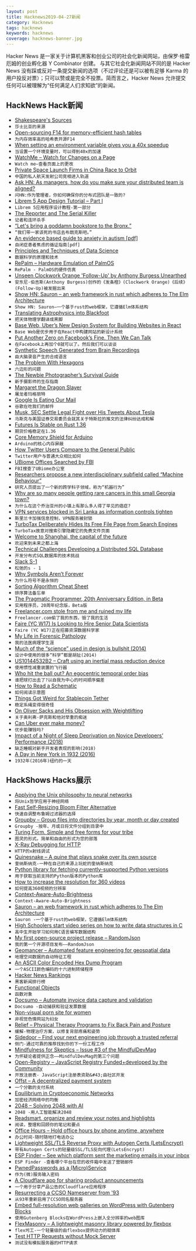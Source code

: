 ```yaml
---
layout: post
title: Hacknews2019-04-27新闻
category: Hacknews
tags: hacknews
keywords: hacknews
coverage: hacknews-banner.jpg
---
```


Hacker News 是一家关于计算机黑客和创业公司的社会化新闻网站，由保罗·格雷厄姆的创业孵化器 Y Combinator 创建。
与其它社会化新闻网站不同的是 Hacker News 没有踩或反对一条提交新闻的选项（不过评论还是可以被有足够 Karma 的用户投反对票）；只可以赞或是完全不投票。简而言之，Hacker News 允许提交任何可以被理解为“任何满足人们求知欲”的新闻。

## HackNews Hack新闻


- [Shakespeare&#39;s Sources](https://fivebooks.com/best-books/shakespeares-sources-robert-s-miola/)
- `莎士比亚的来源`
- [Open-sourcing F14 for memory-efficient hash tables](https://code.fb.com/developer-tools/f14/?r=1)
- `为内存效率高的哈希表开源F14`
- [When setting an environment variable gives you a 40x speedup](https://news.sherlock.stanford.edu/posts/when-setting-an-environment-variable-gives-you-a-40-x-speedup)
- `当设置一个环境变量时，可以得到40x的加速`
- [WatchMe – Watch for Changes on a Page](https://github.com/vsoch/watchme)
- `Watch me—查看页面上的更改`
- [Private Space Launch Firms in China Race to Orbit](https://spectrum.ieee.org/aerospace/space-flight/private-space-launch-firms-in-china-race-to-orbit)
- `中国的私人航天发射公司竞相进入轨道`
- [Ask HN: As managers, how do you make sure your distributed team is aligned?](item?id=19761183)
- `问HN:作为管理者，你如何确保你的分布式团队是一致的?`
- [Librem 5 App Design Tutorial – Part I](https://puri.sm/posts/librem-5-app-design-tutorial-part-i/)
- `Librem 5应用程序设计教程-第一部分`
- [The Reporter and The Serial Killer](https://crimereads.com/sandy-fawkes-the-reporter-and-the-serial-killer/)
- `记者和连环杀手`
- [“Let&#39;s bring a goddamn bookstore to the Bronx.”](https://www.nytimes.com/2019/04/25/nyregion/bronx-bookstore.html)
- `“我们带一家该死的书店去布朗克斯吧。”`
- [An evidence based guide to anxiety in autism [pdf]](https://www.city.ac.uk/__data/assets/pdf_file/0010/466039/Anxiety-in-Autism-A5-guide.pdf)
- `自闭症患者焦虑的循证指南[pdf]`
- [Principles and Techniques of Data Science](https://www.textbook.ds100.org/)
- `数据科学的原理和技术`
- [RePalm – Hardware Emulation of PalmOS](http://dmitry.gr/?r=05.Projects&amp;proj=27.%20rePalm)
- `RePalm - PalmOS的硬件仿真`
- [Unseen Clockwork Orange &#39;Follow-Up&#39; by Anthony Burgess Unearthed](https://www.bbc.com/news/entertainment-arts-48036694)
- `安东尼·伯吉斯(Anthony Burgess)创作的《发条橙》(Clockwork Orange)《后续》(Follow-Up)被发掘出来`
- [Show HN: Sauron – an web framework in rust which adheres to The Elm Architecture](https://github.com/ivanceras/sauron)
- `Show HN: Sauron—一个基于rust的web框架，它遵循Elm体系结构`
- [Translating Astrophysics into Blackfoot](https://www.atlasobscura.com/articles/translating-astrophysics-into-blackfoot)
- `把天体物理学翻译成黑脚`
- [Base Web, Uber’s New Design System for Building Websites in React](https://eng.uber.com/introducing-base-web/)
- `Base Web是优步用于在React中构建网站的新设计系统`
- [Put Another Zero on Facebook’s Fine. Then We Can Talk](https://www.nytimes.com/2019/04/25/opinion/facebook-fine.html)
- `在Facebook上再加个0就可以了。然后我们可以谈谈`
- [Synthetic Speech Generated from Brain Recordings](https://www.ucsf.edu/news/2019/04/414296/synthetic-speech-generated-brain-recordings)
- `由大脑录音产生的合成语言`
- [The Problem With Hexagons](http://general-staff.com/the-problem-with-hexagons/)
- `六边形的问题`
- [The Newbie Photographer’s Survival Guide](https://phlearn.com/magazine/the-newbie-photographers-survival-guide/)
- `新手摄影师的生存指南`
- [Margaret the Dragon Slayer](https://www.lrb.co.uk/blog/2019/april/margaret-the-dragon-slayer)
- `屠龙者玛格丽特`
- [Google Is Eating Our Mail](https://www.tablix.org/~avian/blog/archives/2019/04/google_is_eating_our_mail/)
- `谷歌在吃我们的邮件`
- [Musk, SEC Settle Legal Fight over His Tweets About Tesla](https://www.bloomberg.com/news/articles/2019-04-26/musk-sec-settle-legal-fight-over-his-tweets-about-tesla-juykzbwq)
- `马斯克与美国证券交易委员会就其关于特斯拉的推文的法律纠纷达成和解`
- [Futures Is Stable on Rust 1.36](https://github.com/rust-lang/rust/pull/59739)
- `期货价格稳定在1.36`
- [Core Memory Shield for Arduino](https://www.tindie.com/products/kilpelaj/core-memory-shield-for-arduino/)
- `Arduino的核心内存屏蔽`
- [How Twitter Users Compare to the General Public](https://www.pewinternet.org/2019/04/24/sizing-up-twitter-users/#nws=mcnewsletter)
- `Twitter用户与普通大众相比如何`
- [UBiome Offices Searched by FBI](https://www.wsj.com/articles/ubiome-offices-searched-by-fbi-11556301287)
- `FBI搜查了UBiome办公室`
- [Researchers propose a new interdisciplinary subfield called “Machine Behaviour”](https://www.nature.com/articles/s41586-019-1138-y)
- `研究人员提出了一个新的跨学科子领域，称为“机器行为”`
- [Why are so many people getting rare cancers in this small Georgia town?](https://www.atlantamagazine.com/great-reads/why-are-rare-cancers-killing-so-many-people-in-a-small-georgia-town/)
- `为什么在这个乔治亚州的小镇上有那么多人得了罕见的癌症?`
- [VPN services blocked in Sri Lanka as information controls tighten](https://netblocks.org/reports/vpn-services-blocked-in-sri-lanka-as-information-controls-tighten-RAe2blBg)
- `斯里兰卡加强信息控制，VPN服务被封锁`
- [TurboTax Deliberately Hides Its Free File Page from Search Engines](https://www.propublica.org/article/turbotax-deliberately-hides-its-free-file-page-from-search-engines)
- `TurboTax故意对搜索引擎隐藏它的免费文件页面`
- [Welcome to Shanghai, the capital of the future](https://www.theglobeandmail.com/opinion/article-welcome-to-shanghai-the-capital-of-the-future/)
- `欢迎来到未来之都上海`
- [Technical Challenges Developing a Distributed SQL Database](https://blog.yugabyte.com/6-technical-challenges-developing-a-distributed-sql-database/)
- `开发分布式SQL数据库的技术挑战`
- [Slack S-1](https://www.sec.gov/Archives/edgar/data/1764925/000162828019004786/slacks-1.htm)
- `松弛的s - 1`
- [Why Symbols Aren’t Forever](https://www.sapiens.org/culture/symbols-shifting-culture/)
- `为什么符号不是永恒的`
- [Sorting Algorithm Cheat Sheet](https://www.interviewcake.com/sorting-algorithm-cheat-sheet)
- `排序算法备忘单`
- [The Pragmatic Programmer, 20th Anniversary Edition, in Beta](https://pragprog.com/news/coming-soon-the-pragmatic-programmer-20th-anniversary-edition-in-beta)
- `实用程序员，20周年纪念版，Beta版`
- [Freelancer.com stole from me and ruined my life](https://www.trustpilot.com/reviews/5cc32fe1a8436908c40f60eb)
- `Freelancer.com偷了我的东西，毁了我的生活`
- [Faire (YC W17) Is Looking to Hire Senior Data Scientists](https://boards.greenhouse.io/faire/jobs/4005276002?gh_jid=4005276002)
- `Faire (YC W17)正在招募资深数据科学家`
- [My Life in Forensic Pathology](https://www.theguardian.com/science/2019/apr/18/how-to-identify-a-body-the-marchioness-disaster-and-my-life-in-forensic-pathology)
- `我的法医病理学生涯`
- [Much of the “science” used in design is bullshit (2014)](http://mjparnell.com/bullshit_science_ux_design/)
- `设计中使用的很多“科学”都是胡扯(2014)`
- [US10144532B2 – Craft using an inertial mass reduction device](https://patents.google.com/patent/US10144532B2/en)
- `使用惯性减重装置的飞行器`
- [Who hit the ball out? An egocentric temporal order bias](https://advances.sciencemag.org/content/5/4/eaav5698)
- `谁把球打出去了?以自我为中心的时间顺序偏差`
- [How to Read a Schematic](https://learn.sparkfun.com/tutorials/how-to-read-a-schematic)
- `如何阅读示意图`
- [Things Got Weird for Stablecoin Tether](https://www.bloomberg.com/opinion/articles/2019-04-26/things-got-weird-for-stablecoin-tether)
- `稳定系绳变得很奇怪`
- [On Oliver Sacks and His Obsession with Weightlifting](https://lithub.com/on-oliver-sacks-obsession-with-weightlifting/)
- `关于奥利弗·萨克斯和他对举重的痴迷`
- [Can Uber ever make money?](https://www.economist.com/business/2019/04/27/can-uber-ever-make-money)
- `优步能赚钱吗?`
- [Impact of a Night of Sleep Deprivation on Novice Developers’ Performance (2018)](https://arxiv.org/abs/1805.02544)
- `缺乏睡眠对新手开发者表现的影响(2018)`
- [A Day in New York in 1932 (2016)](https://thatsideofthefamily.wordpress.com/2016/04/17/the-spectacle-and-the-mystery-new-york-1932/)
- `1932年(2016年)纽约的一天`


## HackShows Hacks展示

- [ Applying the Unix philosophy to neural networks](https://github.com/cloudkj/layer)
- `将Unix哲学应用于神经网络`
- [ Fast Self-Resizing Bloom Filter Alternative](https://github.com/AMDComputeLibraries/morton_filter)
- `快速自调整布鲁姆过滤器的选择`
- [ Groupby – Group files into directories by year, month or day created](https://github.com/zikani03/groupby)
- `Groupby -按年、月或日将文件分组到目录中`
- [ Turing Form. Simple and free forms for your tribe](https://turingform.com/)
- `图灵的形式。简单和自由的形式为您的部落`
- [ X-Ray Debugging for HTTP](https://httptoolkit.tech/blog/xray-debugging-for-http/)
- `HTTP的x射线调试`
- [ Quinesnake – A quine that plays snake over its own source](https://github.com/taylorconor/quinesnake)
- `奎纳斯纳克-一种在自己的来源上玩蛇的奎纳斯纳克`
- [ Python library for fetching currently-supported Python versions](https://pypi.org/project/pyversion-info/)
- `用于获取当前支持的Python版本的Python库`
- [ How to increase the resolution for 360 videos](https://github.com/fraunhoferhhi/omaf.js)
- `如何提高360视频的分辨率`
- [ Context-Aware-Auto-Brightness](https://github.com/timonoko/Context-Aware-Auto-Brightness)
- `Context-Aware-Auto-Brightness`
- [ Sauron – an web framework in rust which adheres to The Elm Architecture](https://github.com/ivanceras/sauron)
- `Sauron -一个基于rust的web框架，它遵循Elm体系结构`
- [ High Schoolers start video series on how to write data structures in C](https://news.ycombinator.com/item?id=19744253)
- `高中生开始学习如何用C语言编写数据结构`
- [ My first open-source project release – RandomJson](https://github.com/mangatmodi/RandomJson)
- `我的第一个开源项目发布——RandomJson`
- [ Geomancer – Automated feature engineering for geospatial data](https://github.com/thinkingmachines/geomancer)
- `地理空间数据的自动特征工程`
- [ An ASCII Color Encoded Hex Dump Program](https://github.com/tanveerasalim/TSCD)
- `一个ASCII颜色编码的十六进制转储程序`
- [ Hacker News Rankings](https://www.hakaran.com/)
- `黑客新闻排行榜`
- [ Functional Objects](https://github.com/codr7/g-fu/blob/master/v1/doc/functional_objects.md)
- `函数对象`
- [ Docsumo – Automate invoice data capture and validation](https://docsumo.com/)
- `Docsumo -自动捕获和验证发票数据`
- [ Non-visual porn site for women](https://news.ycombinator.com/item?id=19749859)
- `非视觉色情网站为妇女`
- [ Relief – Physical Therapy Programs to Fix Back Pain and Posture](http://userelief.com)
- `缓解-物理治疗方案，以修复背部疼痛和姿势`
- [ Sidedoor – Find your next engineering job through a trusted referral](https://www.sidedoor.jobs)
- `侧门-通过可靠的推荐找到你的下一份工程工作`
- [ Mindfulness for Skeptics – Issue #3 of the MindfulDevMag](https://mindfuldevmag.com)
- `为怀疑论者提供正念——MindfulDevMag的第三个问题`
- [ Open-Registry – JavaScript Registry Funded&#43;developed by the Community](https://open-registry.dev/)
- `开放注册表- JavaScript注册表资助&#43;由社区开发`
- [ Offst – A decentralized payment system](https://www.freedomlayer.org/offst/offst-release/)
- `一个分散的支付系统`
- [ Equilibrium in Cryptoeconomic Networks](https://solmaz.io/2019/04/20/equilibrium-cryptoeconomic-networks/)
- `加密经济网络中的均衡`
- [ 2048 – Solving 2048 with AI](https://towardsdatascience.com/2048-solving-2048-with-monte-carlo-tree-search-ai-2dbe76894bab)
- `2048 -用人工智能解决2048`
- [ Readsmart, organize and review your notes and highlights](https://readsmart.co/?ref=hackernews)
- `阅读，整理和回顾你的笔记和要点`
- [ Office Hours – Hold office hours by phone anytime, anywhere](https://news.ycombinator.com/item?id=19759491)
- `办公时间-随时随地打电话办公`
- [ Lightweight SSL/TLS Reverse Proxy with Autogen Certs (LetsEncrypt)](https://github.com/suyashkumar/ssl-proxy)
- `带有Autogen Certs的轻量级SSL/TLS反向代理(LetsEncrypt)`
- [ ESP Finder – See which platform sent the marketing emails in your inbox](https://peakfeed.com/esp/)
- `ESP Finder -查看哪个平台在您的收件箱中发送了营销邮件`
- [ PwnedPasswords as a (Micro)Service](https://news.ycombinator.com/item?id=19743685)
- `作为(微)服务输入密码`
- [ A Cloudflare app for sharing product announcements](https://contentshowcase.app/)
- `一个用于分享产品公告的Cloudflare应用程序`
- [ Resurrecting a CCSO Nameserver from &#39;93](https://github.com/michael-lazar/ccso-nameserver)
- `从93年重新启用了CCSO同名服务器`
- [ Embed full-resolution web galleries on WordPress with Gutenberg Blocks](https://mag.prodibi.com/2019/04/17/prodibi-feature-spotlight-new-plugin-for-wordpress-5/)
- `使用Gutenberg Blocks在WordPress上嵌入全分辨率的web图库`
- [ FlexMasonry – A lightweight masonry library powered by flexbox](https://flexmasonry.now.sh)
- `flex圬工-一个轻量级的由flexbox提供动力的砌体库`
- [ Test HTTP Requests without Mock Server](https://github.com/Vatavuk/verano-http)
- `测试没有模拟服务器的HTTP请求`


